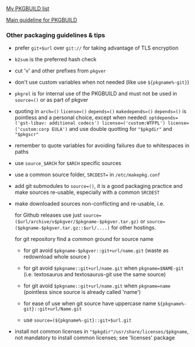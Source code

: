 [My PKGBUILD list](https://aur.archlinux.org/packages?SeB=m&K=Nebulosa)

[Main guideline for PKGBUILD](https://wiki.archlinux.org/title/PKGBUILD)

### Other packaging guidelines & tips

* prefer `git+$url` over `git://` for taking advantage of TLS encryption

* `b2sum` is the preferred hash check

* cut 'v' and other prefixes from `pkgver`

* don't use custom variables when not needed (like use `${pkgname%-git}`)

* `pkgrel` is for internal use of the PKGBUILD and must not be used in `source=()` or as part of pkgver

* quoting in `arch=()` `license=()` `depends=()` `makedepends=()` `depends=()` is pointless and a personal choice, except when needed:
`optdepends=('gst-libav: additional codecs') license=('custom:WTFPL') license=('custom:corp EULA')` and use double quotting for `"$pkgdir"` and `"$pkgscr"`

* remember to quote variables for avoiding failures due to whitespaces in paths

* use `source_$ARCH` for `$ARCH` specific sources

* use a common source folder, `SRCDEST=` in `/etc/makepkg.conf`

* add git submodules to `source=()`, it is a good packaging practice and make sources re-usable, especially with a common `SRCDEST`

* make downloaded sources non-conflicting and re-usable, i.e.

  for Github releases use just `source=($url/archive/v$pkgver/$pkgname-$pkgver.tar.gz)` or `source=($pkgname-$pkgver.tar.gz::$url/....)` for other hostings.

  for git repository find a common ground for source name

    + for git avoid `$pkgname-$pkgver::git+url/name.git` (waste as redownload whole source )

    + for git avoid `$pkgname::git+url/name.git` when `pkgname=$NAME-git` (i.e. textosaurus and textosaurus-git use the same source)

    + for git avoid `$pkgname::git+url/name.git` when `pkgname=name` (pointless since source is already called 'name')

    + for ease of use when git source have uppercase name `${pkgname%-git}::git+url/Name.git`
    
    + use `source=(${pkgname%-git}::git+$url.git`

* install not common licenses in `"$pkgdir"/usr/share/licenses/$pkgname`, not mandatory to install common licenses; see 'licenses' package
